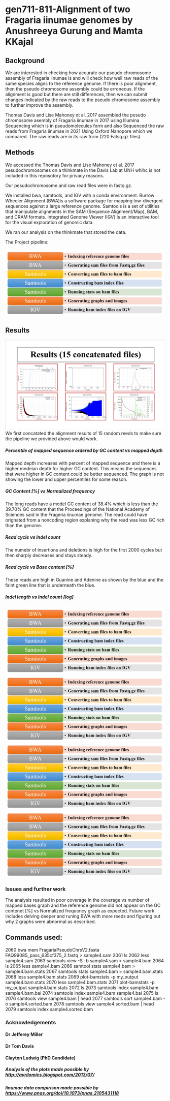 # gen711-811-Alignment of two Fragaria iinumae genomes by Anushreeya Gurung and Mamta KKajal
## Background
We are interested in checking how accurate our pseudo chromosome assembly of Fragaria iinumae is and will check how well raw reads of the same species aligns to the reference genome. 
If there is poor alignment, then the pseudo chromosome assembly could be erroneous. 
If the alignment is good but there are still differences, then we can submit changes indicated by the raw reads to the pseudo chromosome assembly to further improve the assembly. 

Thomas Davis and Lise Mahoney et al. 2017 assembled the pesudo chromosome asembly of Fragaria iinumae in 2017 using Illumina Sequencing which is in pseudomolecules form and also Sequenced the raw reads from Fragaria iinumae in 2021 Using Oxford Nanopore which we compared. The raw reads are in its raw form (220 Fatsq.gz files).



## Methods
We accessed the Thomas Davis and Lise Mahoney et al. 2017 pesudochromosomes on a thinkmate in the Davis Lab at UNH whihc is not included in this reposotory for privacy reasons.

Our pesudochromosome and raw read files were in fastq.gz.

We installed bwa, samtools, and IGV with a conda environment.
Burrow Wheeler Alignment (BWA)is a software package for mapping low-divergent sequences against a large reference genome.
Samtools is a set of utilities that manipulate alignments in the SAM (Sequence Alignment/Map), BAM, and CRAM formats. 
Integrated Genome Viewer (IGV) is an interactive tool for the visual exploration of genomic data.


We ran our analysis on the thinkmate that stored the data. 

The Project pipeline:

![plot](plots/Screenshot_2022-05-11_121105.jpg)

## Results
![plot](plots/slide1.jpg)
We first concatated the alignment results of 15 random reeds to make sure the pipeline we provided above would work. 
##### Percentile of mapped sequence ordered by GC content vs mapped depth
Mapped depth increases with percent of mapped sequence and there is a higher medeian depth for higher GC content. This means the sequences that were higher in GC content could be better sequenced. The graph is not showing the lower and upper percentiles for some reason. 
##### GC Content [%] vs Normalized frequency
The long reads have a model GC content of 38.4% which is less than the 39.70% GC content that the Proceedings of the National Academy of Sciences said in the Frageria iinumae genome. The read could have orignated from a noncoding region explaning why the read was less GC rich than the genome. 
##### Read cycle vs indel count
The numebr of insertions and deletions is high for the first 2000 cycles but then sharply decreases and stays steady. 
##### Read cycle vs Base content [%] 
These reads are high in Guanine and Adenine as shown by the blue and the faint green line that is underneath the blue. 
##### Indel length vs Indel count [log]




![plot](plots/Screenshot_2022-05-11_121105.jpg)
![plot](plots/Screenshot_2022-05-11_121105.jpg)
![plot](plots/Screenshot_2022-05-11_121105.jpg)
![plot](plots/Screenshot_2022-05-11_121105.jpg)


### Issues and further work
The analysis resulted in poor coverage in the coverage vs number of mapped bases graph and the reference genome did not appear on the GC contenet [%] vs Normalized frequency graph as expected. Future work includes delving deeper and runing BWA with more reeds and figuring out why 2 graphs were abnormal as described.













    



## Commands used:
 2060  bwa mem FragariaPseudoChrsV2.fasta FAQ99085_pass_635cf375_2.fastq > sample4.sam
 2061  ls
 2062  less sample4.sam 
 2063  samtools view -S -b sample4.sam > sample4.bam
 2064  ls
 2065  less sample4.bam 
 2066  samtool stats sample4.bam > sample4.bam.stats
 2067  samtools stats sample4.bam > sample4.bam.stats
 2068  less sample4.bam.stats 
 2069  plot-bamstats -p my_output sample4.bam.stats 
 2070  less sample4.bam.stats 
 2071  plot-bamstats -p my_output sample4.bam.stats 
 2072  ls
 2073  samtools index sample4.bam sample4.bam.bai
 2074  samtools index sample4.bam sample4.bai
 2075  ls
 2076  samtools view sample4.bam | head
 2077  samtools sort sample4.bam -o sample4.sorted.bam
 2078  samtools view sample4.sorted.bam | head
 2079  samtools index sample4.sorted.bam
 
 ### Acknowledgements
 #### Dr Jefferey Miller
 #### Dr Tom Davis
 #### Clayton Ludwig (PhD Candidate)
 
 ##### Analysis of the plots made possible by http://avrilomics.blogspot.com/2013/07/ 
 ##### Iinumae data compirison made possible by https://www.pnas.org/doi/10.1073/pnas.2105431118  


 



